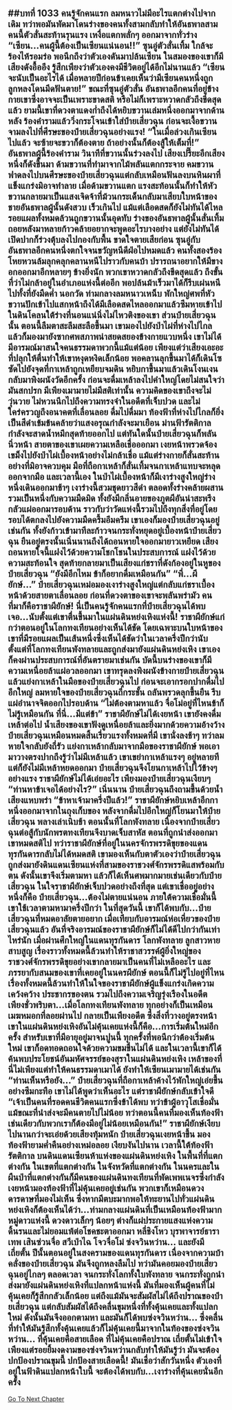 ##บทที่ 1033 คนรู้จักคนแรก
ลมหนาวไม่มีอะไรแตกต่างไปจากเดิม ทว่าพอมันพัดมาโดนร่างของคนทั้งสามกลับทำให้อันธพาลสามคนนี้ตัวสั่นสะท้านรุนแรง เหงื่อแตกพลั่กๆ ออกมาจากทั่วร่าง
“เซียน...คนผู้นี้ต้องเป็นเซียนแน่นอน!!” ซุนอู่ตัวสั่นเทิ้ม ใกล้จะร้องไห้รอมร่อ พอนึกถึงว่าตัวเองดันมาปล้นเซียน ในสมองของเขาก็มีเสียงดังอื้ออึง รู้สึกเพียงว่าตัวเองคงมีชีวิตอยู่ได้อีกไม่นานแล้ว
“เซียนจะนับเป็นอะไรได้ เมื่อหลายปีก่อนข้าเคยเห็นว่ามีเซียนคนหนึ่งถูกลูกหลงโดนมีดฟันตาย!” ขณะที่ซุนอู่ตัวสั่น อันธพาลอีกคนที่อยู่ข้างกายเขาซึ่งอาจจะเป็นเพราะขาดสติ หรือไม่ก็เพราะหวาดกลัวถึงขีดสุดแล้ว ยามนี้เขาที่ดวงตาแดงก่ำถึงได้หยิบขวานเล่มหนึ่งออกมาจากด้านหลัง ร้องคำรามแล้ววิ่งกระโจนเข้าใส่ป๋ายเสี่ยวฉุน ก่อนจะเงื้อขวานจามลงไปที่ศีรษะของป๋ายเสี่ยวฉุนอย่างแรง!
“ในเมื่อล่วงเกินเซียนไปแล้ว จะซ้ายจะขวาก็ต้องตาย ถ้าอย่างนั้นก็ต้องสู้ให้เต็มที่!” อันธพาลผู้นี้ร้องคำราม วินาทีที่ขวานนั้นร่วงลงไป เสียงเปรี๊ยะอีกเสียงหนึ่งก็ดังขึ้นมา ด้ามขวานที่ทำมาจากไม้พลันแตกกระจาย คมขวานฟาดลงไปบนศีรษะของป๋ายเสี่ยวฉุนแต่กลับเหมือนฟันลงบนหินผาที่แข็งแกร่งมิอาจทำลาย เมื่อด้ามขวานแตก แรงสะท้อนนั้นก็ทำให้หัวขวานกลายมาเป็นแสงเจิดจ้าที่ม้วนกระเด็นกลับมาเสียบใบหน้าของชายอันธพาลผู้นั้นดังสวบ
เร็วเกินไป แม้แต่เลือดสดก็ยังไม่ทันได้ไหล รอยแผลทั้งหมดล้วนถูกขวานนั้นอุดทับ ร่างของอันธพาลผู้นั้นสั่นเทิ้ม ถอยหลังมาหลายก้าวคล้ายอยากจะพูดอะไรบางอย่าง แต่ยังไม่ทันได้เปิดปากก็ร่วงตุ้บลงไปกองกับพื้น ขาดใจตายเสียก่อน
ซุนอู่กับอันธพาลอีกคนหนึ่งตกใจจนขวัญหนีดีฝ่อไปหมดแล้ว คนทั้งสองร้องโหยหวนล้มลุกคลุกคลานหนีไปราวกับคนบ้า ปรารถนาอยากให้มีขางอกออกมาอีกหลายๆ ข้างยิ่งนัก
พวกเขาหวาดกลัวถึงขีดสุดแล้ว ถึงขั้นที่ว่าไม่กล้าอยู่ในอำเภอแห่งนี้ต่ออีก พอปล้นม้าเร็วมาได้ก็รีบเผ่นหนีไปทั้งที่ยังมืดค่ำ
นอกวัด ท่ามกลางลมหนาวเหน็บ พักใหญ่ศพที่หัวขวานปักเข้าไปแสกหน้าถึงได้มีเลือดสดไหลออกมาแล้วซึมหายเข้าไปในดินโคลนใต้ร่างที่นอนแน่นิ่งไม่ไหวติงของเขา
ส่วนป๋ายเสี่ยวฉุนนั้น ตอนนี้ลืมตาสะลึมสะลือขึ้นมา เขามองไปยังป่าไผ่ที่ห่างไปไกล แล้วก็มองมายังซากศพสภาพน่าสยดสยองข้างกายแวบหนึ่ง เขาไม่ได้มีอารมณ์มาสนใจคนธรรมดาพวกนี้แม้แต่น้อย เพียงแต่ว่าเสียงเอะอะที่ปลุกให้ตื่นทำให้เขาหงุดหงิดเล็กน้อย พอคลานลุกขึ้นมาได้ก็เดินโซซัดไปยังจุดที่กาเหล้าถูกเหยียบจมดิน หยิบกาขึ้นมาแล้วเดินโงนเงนกลับมาพิงผนังวัดอีกครั้ง ก่อนจะดื่มเหล้าลงไปคำใหญ่โดยไม่สนใจว่ามันสกปรก
มีเพียงเมามายไม่มีสติเท่านั้น ความคิดของเขาถึงจะไม่วุ่นวาย ไม่หวนนึกไปถึงความทรงจำในอดีตที่เจ็บปวด และไม่ใคร่ครวญถึงอนาคตที่เลื่อนลอย
ดื่มไปดื่มมา ท้องฟ้าที่ห่างไปไกลก็ยิ่งเป็นสีดำเข้มข้นคล้ายว่าแสงอรุณกำลังจะมาเยือน ม่านฟ้ารัตติกาลกำลังจะสาดน้ำหมึกสุดท้ายออกไป แต่ทันใดนั้นป๋ายเสี่ยวฉุนก็พลันนิ่วหน้า สายตาของเขาเผยความเหลือเชื่อออกมา เงยหน้าพรวดจ้องเขม็งไปยังป่าไผ่เบื้องหน้าอย่างไม่กล้าเชื่อ แม้แต่ร่างกายก็สั่นสะท้านอย่างที่มิอาจควบคุม
มือที่ถือกาเหล้าก็สั่นเทิ้มจนกาเหล้าแทบจะหลุดออกจากมือ
และเวลานี้เอง ในป่าไผ่เบื้องหน้าก็มีเงาร่างสูงใหญ่ร่างหนึ่งเดินออกมาช้าๆ เงาร่างนี้สวมชุดยาวสีดำ ตลอดทั้งร่างคล้ายผสานรวมเป็นหนึ่งกับความมืดมิด ทั้งยังมีกลิ่นอายของภูตผีอันน่าสะพรึงกลัวแผ่ออกมารอบด้าน ราวกับว่าวัดแห่งนี้รวมไปถึงทุกสิ่งที่อยู่โดยรอบได้ตกลงไปยังความมืดครึ้มอึมครึม
เขาเองก็มองป๋ายเสี่ยวฉุนอยู่เช่นกัน ทั้งยังก้าวเข้ามาทีละก้าวจนกระทั่งหยุดอยู่เบื้องหน้าป๋ายเสี่ยวฉุน ยืนอยู่ตรงนั้นเนิ่นนานถึงได้ถอนหายใจออกมายาวเหยียด เสียงถอนหายใจนี้แฝงไว้ด้วยความโชกโชนในประสบการณ์ แฝงไว้ด้วยความสะท้อนใจ สุดท้ายกลายมาเป็นเสียงแก่ชราที่ดังก้องอยู่ในหูของป๋ายเสี่ยวฉุน
“ยังมีอีกไหม ข้าก็อยากดื่มเหมือนกัน”
“พี่...ผียักษ์...” ป๋ายเสี่ยวฉุนเหม่อมองเงาร่างสูงใหญ่แต่กลับแก่ชราเบื้องหน้าด้วยสายตาเลื่อนลอย ก่อนที่ดวงตาของเขาจะพลันพร่ามัว
คนที่มาก็คือราชาผียักษ์!
นี่เป็นคนรู้จักคนแรกที่ป๋ายเสี่ยวฉุนได้พบเจอ...นับตั้งแต่เขาตื่นขึ้นมาในแผ่นดินหย่งเหิงแห่งนี้!
ราชาผียักษ์แก่กว่าตอนอยู่ในโลกทงเทียนอย่างเห็นได้ชัด โดยเฉพาะบนใบหน้าของเขาที่มีรอยแผลเป็นเส้นหนึ่งซึ่งเห็นได้ชัดว่าในเวลาครึ่งปีกว่านับตั้งแต่ที่โลกทงเทียนพังทลายและถูกส่งมายังแผ่นดินหย่งเหิง เขาเองก็คงผ่านประสบการณ์ที่อันตรายมาเช่นกัน
บัดนี้บนร่างของเขาก็มีความเหนื่อยล้าแผ่อวลออกมา เขาทรุดลงพิงผนังข้างกายป๋ายเสี่ยวฉุน แล้วแย่งกาเหล้าในมือของป๋ายเสี่ยวฉุนไป ก่อนจะเอากรอกปากดื่มไปอึกใหญ่
ลมหายใจของป๋ายเสี่ยวฉุนถี่กระชั้น ถลันพรวดลุกขึ้นยืน รีบแผ่อำนาจจิตออกไปรอบด้าน
“ไม่ต้องตามหาแล้ว จื่อโม่อยู่ที่ไหนข้าก็ไม่รู้เหมือนกัน ที่นี่...มีแต่ข้า” ราชาผียักษ์ไม่ได้เงยหน้า เขายังคงดื่มเหล้าต่อไป น้ำเสียงของเขาฟังดูเหนื่อยล้าและยิ่งมากด้วยความอ้างว้าง
ป๋ายเสี่ยวฉุนเหมือนหมดสิ้นเรี่ยวแรงทั้งหมดที่มี เขานั่งลงช้าๆ ทว่าลมหายใจกลับยังถี่รัว แย่งกาเหล้ากลับมาจากมือของราชาผียักษ์ พอเอามาวางตรงปากถึงรู้ว่าไม่มีเหล้าแล้ว เขาเขย่ากาเหล้าแรงๆ อยู่หลายที แต่ก็ยังไม่มีเหล้าหยดออกมา ป๋ายเสี่ยวฉุนจึงโยนกาเหล้าไปไว้ข้างๆ อย่างแรง
ราชาผียักษ์ไม่ได้เอ่ยอะไร เพียงมองป๋ายเสี่ยวฉุนเงียบๆ
“ท่านหาข้าเจอได้อย่างไร?” เนิ่นนาน ป๋ายเสี่ยวฉุนถึงถามขึ้นด้วยน้ำเสียงแหบพร่า
“ข้าหาเจ้ามาครึ่งปีแล้ว!” ราชาผียักษ์หยิบเหล้าอีกกาหนึ่งออกมาจากในถุงเก็บของ หลังจากดื่มไปอึกใหญ่ก็โยนมาให้ป๋ายเสี่ยวฉุน พลางเล่าเนิบช้า
ตอนนั้นที่โลกพังทลาย เนื่องจากป๋ายเสี่ยวฉุนต่อสู้กับนักพรตทงเทียนจึงบาดเจ็บสาหัส ตอนที่ถูกนำส่งออกมาเขาหมดสติไป ทว่าราชาผียักษ์ที่อยู่ในนครจักรพรรดิขุยของแดนทุรกันดารกลับไม่ได้หมดสติ เขามองเห็นกับตาตัวเองว่าป๋ายเสี่ยวฉุนถูกส่งมายังดินแดนเซียนแห่งที่สามของราชวงศ์จักรพรรดิแสพร้อมกับตน
ดังนั้นเขาจึงเริ่มตามหา แล้วก็ได้เห็นศพมากมายเช่นเดียวกับป๋ายเสี่ยวฉุน ในใจราชาผียักษ์เจ็บปวดอย่างถึงที่สุด แต่เขาเชื่ออยู่อย่างหนึ่งก็คือ ป๋ายเสี่ยวฉุน...ต้องไม่ตายแน่นอน
ภายใต้ความเชื่อมั่นนี้ เขาใช้เวลาตามหามาครึ่งปีกว่า ในที่สุดวันนี้ เขาก็ได้พบกับ...ป๋ายเสี่ยวฉุนที่หมดอาลัยตายอยาก
เมื่อเทียบกับอารมณ์ห่อเหี่ยวของป๋ายเสี่ยวฉุนแล้ว อันที่จริงอารมณ์ของราชาผียักษ์ก็ไม่ได้ดีไปกว่ากันเท่าไหร่นัก เมื่อผ่านศึกใหญ่ในแดนทุรกันดาร โลกพังทลาย ลูกสาวหายสาบสูญ เรื่องราวทั้งหมดนี้ล้วนทำให้ราชาสวรรค์ผู้ยิ่งใหญ่ของราชวงศ์จักรพรรดิขุยอย่างเขากลายมาเป็นคนที่ไม่เหลืออะไร
และภรรยากับสนมของเขาที่เคยอยู่ในนครผียักษ์ ตอนนี้ก็ไม่รู้ไปอยู่ที่ไหน เรื่องทั้งหมดนี้ล้วนทำให้ในใจของราชาผียักษ์ผู้แข็งแกร่งเกิดความเคว้งคว้าง
ประชากรของตน รวมไปถึงความเจริญรุ่งเรืองในอดีต เพียงชั่วพริบตา...เมื่อโลกทงเทียนพังทลาย ทุกอย่างก็เป็นเหมือนเมฆหมอกที่ลอยผ่านไป กลายเป็นเพียงอดีต ซึ่งสิ่งที่วางอยู่ตรงหน้าเขาในแผ่นดินหย่งเหิงอันไม่คุ้นเคยแห่งนี้ก็คือ...การเริ่มต้นใหม่อีกครั้ง
สำหรับเขาที่มีอายุอยู่มาจนปูนนี้ ทุกครั้งที่พอนึกว่าต้องเริ่มต้นใหม่ เขาก็อดทอดถอนใจด้วยความขมขื่นไม่ได้ และในเวลานี้เขาก็ได้ค้นพบประโยชน์อันมหัศจรรย์ของสุราในแผ่นดินหย่งเหิง
เหล้าของที่นี่ไม่เพียงแต่ทำให้คนธรรมดาเมาได้ ยังทำให้เซียนเมามายได้เช่นกัน
“ท่านเห็นหรือยัง...” ป๋ายเสี่ยวฉุนที่ถือกาเหล้าค้างไว้พักใหญ่เอ่ยขึ้นอย่างซึมกะทือ เขาไม่ได้พูดว่าเห็นอะไร แต่ราชาผียักษ์กลับเข้าใจดี
“เจ้าเป็นคนที่รอดคนชีวิตคนแรกซึ่งข้าได้พบ ทว่าข้าผู้อาวุโสเชื่อมั่น แม้ขณะที่นำส่งจะมีคนตายไปไม่น้อย ทว่าตอนนี้คนที่มองเห็นท้องฟ้าเช่นเดียวกับพวกเราก็ต้องมีอยู่ไม่น้อยเหมือนกัน!” ราชาผียักษ์เงียบไปนานกว่าจะเอ่ยด้วยเสียงทุ้มหนัก
ป๋ายเสี่ยวฉุนเงยหน้าขึ้น มองท้องฟ้ายามค่ำคืนอย่างเหม่อลอย เงียบงันไปนาน
เวลานี้ใต้ท้องฟ้ารัตติกาล บนดินแดนเซียนห้าแห่งของแผ่นดินหย่งเหิง ในพื้นที่ที่แตกต่างกัน ในเขตที่แตกต่างกัน ในจังหวัดที่แตกต่างกัน ในนครและในผืนป่าที่แตกต่างกันก็มีคนของแผ่นดินทงเทียนที่พัดเพพเนจรซึ่งกำลังเงยหน้ามองท้องฟ้าที่ไม่คุ้นเคยอยู่เช่นกัน
พวกเขาก็เหมือนดวงดารดาษที่มองไม่เห็น ซึ่งหากมีตบะมากพอให้ทะยานไปทั่วแผ่นดินหย่งเหิงก็ต้องเห็นได้ว่า...ท่ามกลางแผ่นดินที่เป็นเหมือนท้องฟ้ามากหมู่ดาวแห่งนี้ ดวงดาวเล็กๆ น้อยๆ ต่างก็แผ่ประกายแสงแห่งความดิ้นรนและไม่ยอมแพ้ต่อโชคชะตาออกมา
หลี่ชิงโหว บุรพาจารย์ธาราเทพ เสินซ่วนจื่อ สวีเป่าไฉ
โจวจื่อโม่ ซ่งจวินหว่าน...
และยังมีเถี่ยตั้น ปีนั้นตอนอยู่ในสงครามของแดนทุรกันดาร เนื่องจากความบ้าคลั่งของป๋ายเสี่ยวฉุน มันจึงถูกหลงลืมไป ทว่ามันคอยมองป๋ายเสี่ยวฉุนอยู่ไกลๆ ตลอดเวลา จนกระทั่งโลกทั้งใบพังทลาย จนกระทั่งถูกนำส่งมายังแผ่นดินหย่งเหิงที่แปลกหน้าแห่งนี้ มันที่มองเห็นผู้คนที่ไม่คุ้นเคยก็รู้สึกกลัวเล็กน้อย แต่ถึงแม้มันจะสัมผัสไม่ได้ถึงปราณของป๋ายเสี่ยวฉุน แต่กลับสัมผัสได้ถึงคลื่นขุมหนึ่งที่ทั้งคุ้นเคยและทั้งแปลกใหม่ ดังนั้นมันจึงออกตามหา และมันก็ได้พบซ่งจวินหว่าน...
ซึ่งคลื่นที่ทำให้มันรู้สึกทั้งคุ้นเคยแล้วก็ไม่คุ้นเคยนี้มาจากในท้องของซ่งจวินหว่าน...
ที่คุ้นเคยคือสายเลือด ที่ไม่คุ้นเคยคือปราณ เถี่ยตั้นไม่เข้าใจ เพียงแต่รอยยิ้มงดงามของซ่งจวินหว่านกลับทำให้มันรู้ว่า มันจะต้องปกป้องปราณขุมนี้ ปกป้องสายเลือดนี้!
มันเชื่อว่าสักวันหนึ่ง ตัวเองที่อยู่ในฟ้าดินแปลกหน้าใบนี้ จะต้องได้พบกับ...เงาร่างที่คุ้นเคยนั่นอีกครั้ง
------






[Go To Next Chapter]( ./6.md)